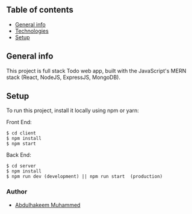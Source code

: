 ## Table of contents

- [General info](#general-info)
- [Technologies](#technologies)
- [Setup](#setup)

## General info

This project is full stack Todo web app, built with the JavaScript's MERN stack (React, NodeJS, ExpressJS, MongoDB).



## Setup

To run this project, install it locally using npm or yarn:

Front End:

```
$ cd client
$ npm install
$ npm start
```

Back End:

```
$ cd server
$ npm install
$ npm run dev (development) || npm run start  (production)
```


### Author

- [Abdulhakeem Muhammed](https://abdulhakeem-muhammed.netlify.app/)
